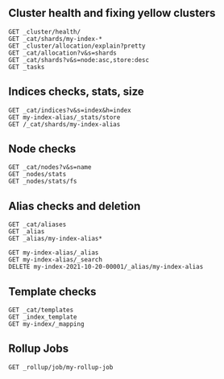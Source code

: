 
## Cluster health and fixing yellow clusters
```
GET _cluster/health/
GET _cat/shards/my-index-*
GET _cluster/allocation/explain?pretty
GET _cat/allocation?v&s=shards
GET _cat/shards?v&s=node:asc,store:desc
GET _tasks
```

## Indices checks, stats, size
```
GET _cat/indices?v&s=index&h=index
GET my-index-alias/_stats/store
GET /_cat/shards/my-index-alias
```

## Node checks
```
GET _cat/nodes?v&s=name
GET _nodes/stats
GET _nodes/stats/fs
```

## Alias checks and deletion
```
GET _cat/aliases
GET _alias
GET _alias/my-index-alias*

GET my-index-alias/_alias
GET my-index-alias/_search
DELETE my-index-2021-10-20-00001/_alias/my-index-alias
```

## Template checks
```
GET _cat/templates
GET _index_template
GET my-index/_mapping
```

## Rollup Jobs
```
GET _rollup/job/my-rollup-job
```

